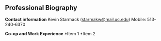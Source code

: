 ## Professional Biography
__Contact information__
Kevin Starmack (starmakw@mail.uc.edu)
Mobile: 513-240-6370

__Co-op and Work Experience__
*Item 1
*Item 2
